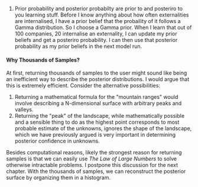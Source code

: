1. Prior probability and posterior probabilty are prior to and posteriro to you learning stuff. Before I know anything about how often externalities are internalised, I have a prior belief that the probaility of it follows a Gamma distribution. So I choose a Gamma prior. When I learn that out of 100 companies, 20 internalise an externality, I can update my prior beliefs and get a posteriro probability. I can then use that posterior probability as my prior beliefs in the next model run.


#### Why Thousands of Samples?

At first, returning thousands of samples to the user might sound like being an inefficient way to describe the posterior distributions. I would argue that this is extremely efficient. Consider the alternative possibilities:

1. Returning a mathematical formula for the "mountain ranges" would involve describing a N-dimensional surface with arbitrary peaks and valleys.
2. Returning the "peak" of the landscape, while mathematically possible and a sensible thing to do as the highest point corresponds to most probable estimate of the unknowns, ignores the shape of the landscape, which we have previously argued is very important in determining posterior confidence in unknowns. 

Besides computational reasons, likely the strongest reason for returning samples is that we can easily use *The Law of Large Numbers* to solve otherwise intractable problems. I postpone this discussion for the next chapter. With the thousands of samples, we can reconstruct the posterior surface by organizing them in a histogram. 
